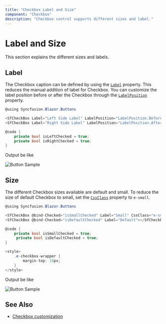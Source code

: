 ```yaml
---
title: "Checkbox Label and Size"
component: "Checkbox"
description: "Checkbox control supports different sizes and label."
---
```


# Label and Size

This section explains the different sizes and labels.

## Label

The Checkbox caption can be defined by using the [`Label`](https://help.syncfusion.com/cr/blazor/Syncfusion.Blazor.Buttons.SfCheckBox-1.html#Syncfusion_Blazor_Buttons_SfCheckBox_1_Label) property.
This reduces the manual addition of label for Checkbox. You can customize the label position before or after the Checkbox through the [`LabelPosition`](https://help.syncfusion.com/cr/blazor/Syncfusion.Blazor.Buttons.SfCheckBox-1.html#Syncfusion_Blazor_Buttons_SfCheckBox_1_LabelPosition) property.

```csharp
@using Syncfusion.Blazor.Buttons

<SfCheckBox Label="Left Side Label" LabelPosition="LabelPosition.Before" @bind-Checked="isLeftChecked"></SfCheckBox><br />
<SfCheckBox Label="Right Side Label" LabelPosition="LabelPosition.After" @bind-Checked="isRightChecked"></SfCheckBox>

@code {
    private bool isLeftChecked = true;
    private bool isRightChecked = true;
}

```

Output be like

![Button Sample](./images/cb-label.png)

## Size

The different Checkbox sizes available are default and small. To reduce the size of default Checkbox to small, set the [`CssClass`](https://help.syncfusion.com/cr/blazor/Syncfusion.Blazor.Buttons.SfCheckBox-1.html) property to `e-small`.

```csharp
@using Syncfusion.Blazor.Buttons

<SfCheckBox @bind-Checked="isSmallChecked" Label="Small" CssClass="e-small"></SfCheckBox><br />
<SfCheckBox @bind-Checked="isDefaultChecked" Label="Default"></SfCheckBox>

@code {
    private bool isSmallChecked = true;
     private bool isDefaultChecked = true;
}

<style>
    .e-checkbox-wrapper {
        margin-top: 18px;
    }
</style>

```

Output be like

![Button Sample](./images/cb-size.png)

## See Also

* [Checkbox customization](./how-to/customized-checkbox)